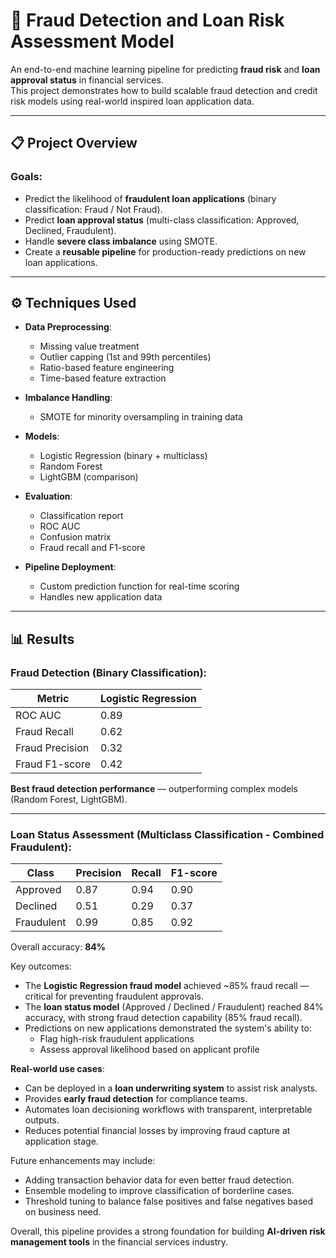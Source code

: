 # 🏦 Fraud Detection and Loan Risk Assessment Model

An end-to-end machine learning pipeline for predicting **fraud risk** and **loan approval status** in financial services.  
This project demonstrates how to build scalable fraud detection and credit risk models using real-world inspired loan application data.

---

## 📋 Project Overview

### Goals:
- Predict the likelihood of **fraudulent loan applications** (binary classification: Fraud / Not Fraud).
- Predict **loan approval status** (multi-class classification: Approved, Declined, Fraudulent).
- Handle **severe class imbalance** using SMOTE.
- Create a **reusable pipeline** for production-ready predictions on new loan applications.

---

## ⚙️ Techniques Used

- **Data Preprocessing**:
  - Missing value treatment
  - Outlier capping (1st and 99th percentiles)
  - Ratio-based feature engineering
  - Time-based feature extraction
  

- **Imbalance Handling**:
  - SMOTE for minority oversampling in training data

- **Models**:
  - Logistic Regression (binary + multiclass)
  - Random Forest
  - LightGBM (comparison)

- **Evaluation**:
  - Classification report
  - ROC AUC
  - Confusion matrix
  - Fraud recall and F1-score

- **Pipeline Deployment**:
  - Custom prediction function for real-time scoring
  - Handles new application data

---

## 📊 Results

### Fraud Detection (Binary Classification):

| Metric     | Logistic Regression |
|------------|---------------------|
| ROC AUC    | 0.89                |
| Fraud Recall | 0.62              |
| Fraud Precision | 0.32           |
| Fraud F1-score | 0.42            |

**Best fraud detection performance** — outperforming complex models (Random Forest, LightGBM).

---

### Loan Status Assessment (Multiclass Classification - Combined Fraudulent):

| Class        | Precision | Recall | F1-score |
|--------------|-----------|--------|----------|
| Approved     | 0.87      | 0.94   | 0.90     |
| Declined     | 0.51      | 0.29   | 0.37     |
| Fraudulent   | 0.99      | 0.85   | 0.92     |

Overall accuracy: **84%**

Key outcomes:
- The **Logistic Regression fraud model** achieved ~85% fraud recall — critical for preventing fraudulent approvals.
- The **loan status model** (Approved / Declined / Fraudulent) reached 84% accuracy, with strong fraud detection capability (85% fraud recall).
- Predictions on new applications demonstrated the system's ability to:
    - Flag high-risk fraudulent applications
    - Assess approval likelihood based on applicant profile

**Real-world use cases**:
- Can be deployed in a **loan underwriting system** to assist risk analysts.
- Provides **early fraud detection** for compliance teams.
- Automates loan decisioning workflows with transparent, interpretable outputs.
- Reduces potential financial losses by improving fraud capture at application stage.

Future enhancements may include:
- Adding transaction behavior data for even better fraud detection.
- Ensemble modeling to improve classification of borderline cases.
- Threshold tuning to balance false positives and false negatives based on business need.

Overall, this pipeline provides a strong foundation for building **AI-driven risk management tools** in the financial services industry.


